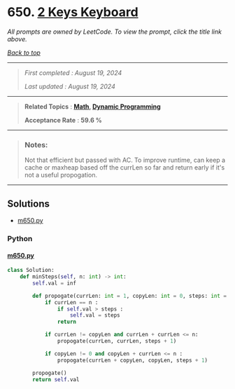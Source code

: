# 650. [2 Keys Keyboard](<https://leetcode.com/problems/2-keys-keyboard>)

*All prompts are owned by LeetCode. To view the prompt, click the title link above.*

*[Back to top](<../README.md>)*

------

> *First completed : August 19, 2024*
>
> *Last updated : August 19, 2024*

------

> **Related Topics** : **[Math](<by_topic/Math.md>), [Dynamic Programming](<by_topic/Dynamic Programming.md>)**
>
> **Acceptance Rate** : **59.6 %**

------

> ### Notes:
> Not that efficient but passed with AC. To improve runtime,
> can keep a cache or maxheap based off the currLen so far 
> and return early if it's not a useful propogation.
> 

------

## Solutions

- [m650.py](<../my-submissions/m650.py>)
### Python
#### [m650.py](<../my-submissions/m650.py>)
```Python
class Solution:
    def minSteps(self, n: int) -> int:
        self.val = inf

        def propogate(currLen: int = 1, copyLen: int = 0, steps: int = 0) -> None :
            if currLen == n :
                if self.val > steps :
                    self.val = steps
                return

            if currLen != copyLen and currLen + currLen <= n:
                propogate(currLen, currLen, steps + 1)

            if copyLen != 0 and copyLen + currLen <= n :
                propogate(currLen + copyLen, copyLen, steps + 1)

        propogate()
        return self.val

```

